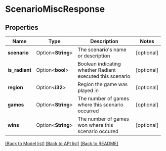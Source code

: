 # ScenarioMiscResponse

## Properties

Name | Type | Description | Notes
------------ | ------------- | ------------- | -------------
**scenario** | Option<**String**> | The scenario's name or description | [optional]
**is_radiant** | Option<**bool**> | Boolean indicating whether Radiant executed this scenario | [optional]
**region** | Option<**i32**> | Region the game was played in | [optional]
**games** | Option<**String**> | The number of games where this scenario occurred | [optional]
**wins** | Option<**String**> | The number of games won where this scenario occured | [optional]

[[Back to Model list]](../README.md#documentation-for-models) [[Back to API list]](../README.md#documentation-for-api-endpoints) [[Back to README]](../README.md)


